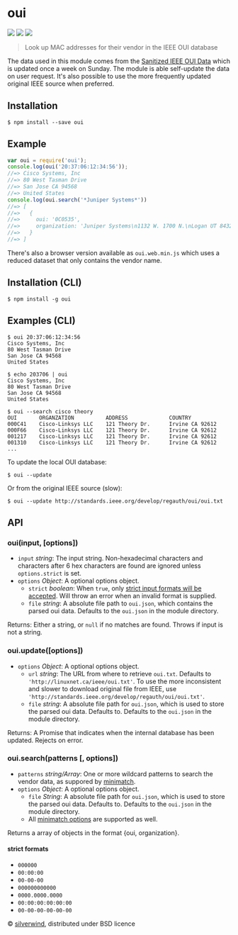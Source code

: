 # oui
[![](https://img.shields.io/npm/v/oui.svg?style=flat)](https://www.npmjs.org/package/oui) [![](https://img.shields.io/npm/dm/oui.svg)](https://www.npmjs.org/package/oui) [![](https://api.travis-ci.org/silverwind/oui.svg?style=flat)](https://travis-ci.org/silverwind/oui)
> Look up MAC addresses for their vendor in the IEEE OUI database

The data used in this module comes from the [Sanitized IEEE OUI Data](http://linuxnet.ca/ieee/oui/) which is updated once a week on Sunday. The module is able self-update the data on user request. It's also possible to use the more frequently updated original IEEE source when preferred.

## Installation
```console
$ npm install --save oui
```
## Example
```js
var oui = require('oui');
console.log(oui('20:37:06:12:34:56'));
//=> Cisco Systems, Inc
//=> 80 West Tasman Drive
//=> San Jose CA 94568
//=> United States
console.log(oui.search('*Juniper Systems*'))
//=> [
//=>   {
//=>     oui: '0C0535',
//=>     organization: 'Juniper Systems\n1132 W. 1700 N.\nLogan UT 84321\nUnited States'
//=>   }
//=> ]
```

There's also a browser version available as `oui.web.min.js` which uses a reduced dataset that only contains the vendor name.

## Installation (CLI)
```console
$ npm install -g oui
```
## Examples (CLI)
```console
$ oui 20:37:06:12:34:56
Cisco Systems, Inc
80 West Tasman Drive
San Jose CA 94568
United States
```
```console
$ echo 203706 | oui
Cisco Systems, Inc
80 West Tasman Drive
San Jose CA 94568
United States
```
```console
$ oui --search cisco theory
OUI       ORGANZATION          ADDRESS             COUNTRY
000C41    Cisco-Linksys LLC    121 Theory Dr.      Irvine CA 92612
000F66    Cisco-Linksys LLC    121 Theory Dr.      Irvine CA 92612
001217    Cisco-Linksys LLC    121 Theory Dr.      Irvine CA 92612
001310    Cisco-Linksys LLC    121 Theory Dr.      Irvine CA 92612
...
```
To update the local OUI database:
```console
$ oui --update
```
Or from the original IEEE source (slow):
```console
$ oui --update http://standards.ieee.org/develop/regauth/oui/oui.txt
```

## API
### oui(input, [options])
- `input` *string*: The input string. Non-hexadecimal characters and characters after 6 hex characters are found are ignored unless `options.strict` is set.
- `options` *Object*: A optional options object.
  - `strict` *boolean*: When `true`, only [strict input formats will be accepted](#strictformats). Will throw an error when an invalid format is supplied.
  - `file` *string*: A absolute file path to `oui.json`, which contains the parsed oui data. Defaults to the `oui.json` in the module directory.

Returns: Either a string, or `null` if no matches are found. Throws if input is not a string.

### oui.update([options])
- `options` *Object*: A optional options object.
  - `url` *string*: The URL from where to retrieve `oui.txt`. Defaults to `'http://linuxnet.ca/ieee/oui.txt'`. To use the more inconsistent and slower to download original file from IEEE, use `'http://standards.ieee.org/develop/regauth/oui/oui.txt'`.
  - `file` *string*: A absolute file path for `oui.json`, which is used to store the parsed oui data. Defaults to. Defaults to the `oui.json` in the module directory.

Returns: A Promise that indicates when the internal database has been updated. Rejects on error.

### oui.search(patterns [, options])
- `patterns` *string/Array*: One or more wildcard patterns to search the vendor data, as suppored by [minimatch](https://github.com/isaacs/minimatch).
- `options` *Object*: A optional options object.
  - `file` *String*: A absolute file path for `oui.json`, which is used to store the parsed oui data. Defaults to. Defaults to the `oui.json` in the module directory.
  - All [minimatch options](https://github.com/isaacs/minimatch#options) are supported as well.

Returns a array of objects in the format {oui, organization}.
<a name="strictformats" />
#### strict formats
- `000000`
- `00:00:00`
- `00-00-00`
- `000000000000`
- `0000.0000.0000`
- `00:00:00:00:00:00`
- `00-00-00-00-00-00`

© [silverwind](https://github.com/silverwind), distributed under BSD licence
